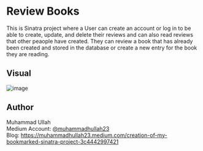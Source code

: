 # Review Books

This is Sinatra project where a User can create an account or log in to be able to create, update, and delete their reviews and can also read reviews that other peaople have created. They can review a book that has already been created and stored in the database or create a new entry for the book they are reading.


## Visual

![image](https://user-images.githubusercontent.com/78986038/123325705-5bb46080-d506-11eb-9ee8-1cfa9268734f.png)

## Author

Muhammad Ullah
<br>
Medium Account: <a href=https://muhammadhullah23.medium.com/>@muhammadhullah23</a> 
<br>
Blog: https://muhammadhullah23.medium.com/creation-of-my-bookmarked-sinatra-project-3c4442997421
